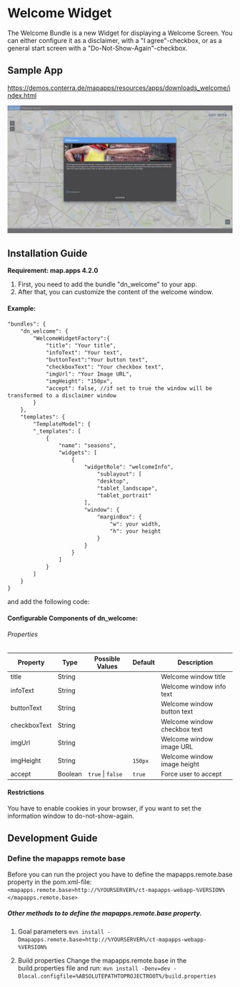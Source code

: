 # Welcome Widget
The Welcome Bundle is a new Widget for displaying a Welcome Screen. You can either configure it as a disclaimer, with a "I agree"-checkbox, or as a general start screen with a "Do-Not-Show-Again"-checkbox.

Sample App
------------------
https://demos.conterra.de/mapapps/resources/apps/downloads_welcome/index.html

![Screenshot Sample App Welcome](https://github.com/conterra/mapapps-welcome/blob/master/Screenshot.PNG)

Installation Guide
------------------
**Requirement: map.apps 4.2.0**

1. First, you need to add the bundle "dn_welcome" to your app.
2. After that, you can customize the content of the welcome window.

#### Example:

```
"bundles": {
    "dn_welcome": {
        "WelcomeWidgetFactory":{
            "title": "Your title",
            "infoText": "Your text",
            "buttonText":"Your button text",
            "checkboxText": "Your checkbox text",
            "imgUrl": "Your Image URL",
            "imgHeight": "150px",
            "accept": false, //if set to true the window will be transformed to a disclaimer window
        }
    },
    "templates": {
        "TemplateModel": {
        "_templates": [
            {
                "name": "seasons",
                "widgets": [  
                    {
                        "widgetRole": "welcomeInfo",
                            "sublayout": [
                            "desktop",
                            "tablet_landscape",
                            "tablet_portrait"
                        ],
                        "window": {
                            "marginBox": {
                                "w": your width,
                                "h": your height
                            }
                        }
                    }
                ]
            }
        ]
    }
}
```
     
and add the following code:

#### Configurable Components of dn_welcome:
 
###### Properties
 | Property                       | Type    | Possible Values               | Default            | Description                          |
 |--------------------------------|---------|-------------------------------|--------------------|--------------------------------------|
 | title                          | String  |                               |                    | Welcome window title                 |
 | infoText                       | String  |                               |                    | Welcome window info text             |
 | buttonText                     | String  |                               |                    | Welcome window button text           |
 | checkboxText                   | String  |                               |                    | Welcome window checkbox text         |
 | imgUrl                         | String  |                               |                    | Welcome window image URL             |
 | imgHeight                      | String  |                               |```150px```         | Welcome window image height          |
 | accept                         | Boolean |```true``` &#124; ```false```  |```true```          | Force user to accept                 |

#### Restrictions
You have to enable cookies in your browser, if you want to set the information window to do-not-show-again.

Development Guide
------------------
### Define the mapapps remote base
Before you can run the project you have to define the mapapps.remote.base property in the pom.xml-file:
`<mapapps.remote.base>http://%YOURSERVER%/ct-mapapps-webapp-%VERSION%</mapapps.remote.base>`

##### Other methods to to define the mapapps.remote.base property.
1. Goal parameters
`mvn install -Dmapapps.remote.base=http://%YOURSERVER%/ct-mapapps-webapp-%VERSION%`

2. Build properties
Change the mapapps.remote.base in the build.properties file and run:
`mvn install -Denv=dev -Dlocal.configfile=%ABSOLUTEPATHTOPROJECTROOT%/build.properties`
